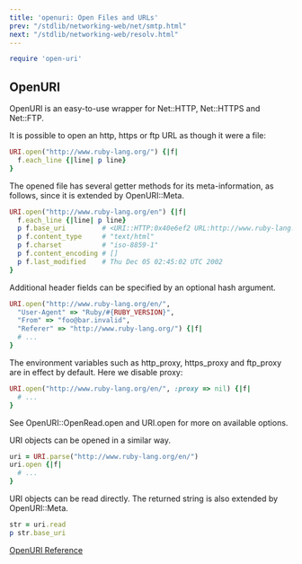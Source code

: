 ```yaml
---
title: 'openuri: Open Files and URLs'
prev: "/stdlib/networking-web/net/smtp.html"
next: "/stdlib/networking-web/resolv.html"
---
```



```ruby
require 'open-uri'
```

## OpenURI[](#openuri)

OpenURI is an easy-to-use wrapper for Net::HTTP, Net::HTTPS and Net::FTP.

It is possible to open an http, https or ftp URL as though it were a file:


```ruby
URI.open("http://www.ruby-lang.org/") {|f|
  f.each_line {|line| p line}
}
```

The opened file has several getter methods for its meta-information, as follows, since it is extended by OpenURI::Meta.


```ruby
URI.open("http://www.ruby-lang.org/en") {|f|
  f.each_line {|line| p line}
  p f.base_uri         # <URI::HTTP:0x40e6ef2 URL:http://www.ruby-lang.org/en/>
  p f.content_type     # "text/html"
  p f.charset          # "iso-8859-1"
  p f.content_encoding # []
  p f.last_modified    # Thu Dec 05 02:45:02 UTC 2002
}
```

Additional header fields can be specified by an optional hash argument.


```ruby
URI.open("http://www.ruby-lang.org/en/",
  "User-Agent" => "Ruby/#{RUBY_VERSION}",
  "From" => "foo@bar.invalid",
  "Referer" => "http://www.ruby-lang.org/") {|f|
  # ...
}
```

The environment variables such as http\_proxy, https\_proxy and ftp\_proxy are in effect by default. Here we disable proxy:


```ruby
URI.open("http://www.ruby-lang.org/en/", :proxy => nil) {|f|
  # ...
}
```

See OpenURI::OpenRead.open and URI.open for more on available options.

URI objects can be opened in a similar way.


```ruby
uri = URI.parse("http://www.ruby-lang.org/en/")
uri.open {|f|
  # ...
}
```

URI objects can be read directly. The returned string is also extended by OpenURI::Meta.


```ruby
str = uri.read
p str.base_uri
```

<a href='https://ruby-doc.org/stdlib-2.7.0/libdoc/open-uri/rdoc/OpenURI.html' class='ruby-doc remote' target='_blank'>OpenURI Reference</a>

